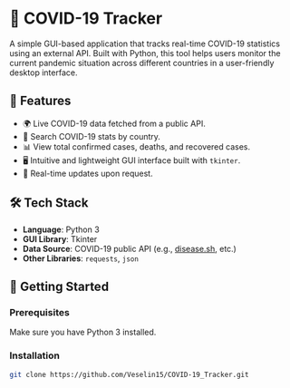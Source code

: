 # 🦠 COVID-19 Tracker

A simple GUI-based application that tracks real-time COVID-19 statistics using an external API. Built with Python, this tool helps users monitor the current pandemic situation across different countries in a user-friendly desktop interface.

## 📌 Features

- 🌍 Live COVID-19 data fetched from a public API.
- 🔎 Search COVID-19 stats by country.
- 📊 View total confirmed cases, deaths, and recovered cases.
- 🖥️ Intuitive and lightweight GUI interface built with `tkinter`.
- 🔄 Real-time updates upon request.

## 🛠️ Tech Stack

- **Language**: Python 3
- **GUI Library**: Tkinter
- **Data Source**: COVID-19 public API (e.g., [disease.sh](https://disease.sh), etc.)
- **Other Libraries**: `requests`, `json`

## 🚀 Getting Started

### Prerequisites

Make sure you have Python 3 installed.

### Installation

```bash
git clone https://github.com/Veselin15/COVID-19_Tracker.git
